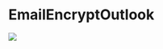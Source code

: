 # EmailEncryptOutlook
<img src="http://extendedit.co.uk/wp-content/uploads/2018/05/Office-365-Email-Encrypt-Plugin-Screenshot.png">

